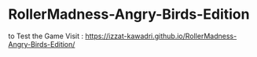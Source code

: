 # RollerMadness-Angry-Birds-Edition
to Test the Game Visit :
https://izzat-kawadri.github.io/RollerMadness-Angry-Birds-Edition/

